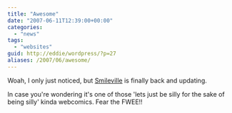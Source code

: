 ```yaml
---
title: "Awesome"
date: "2007-06-11T12:39:00+00:00"
categories: 
  - "news"
tags: 
  - "websites"
guid: http://eddie/wordpress/?p=27
aliases: /2007/06/awesome/
---
```


Woah, I only just noticed, but [Smileville](http://www.smileville.co.uk/index.php) is finally back and updating.

In case you're wondering it's one of those 'lets just be silly for the sake of being silly' kinda webcomics. Fear the FWEE!!
